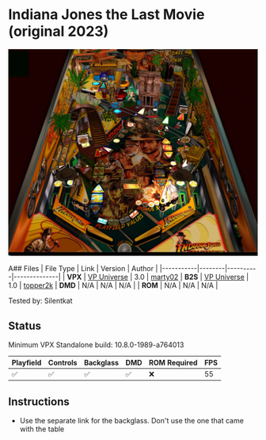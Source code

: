 # Indiana Jones the Last Movie (original 2023)

![Table Preview](../../images/vpx-indylastmovie-preview.jpg)

A## Files
| File Type | Link | Version | Author | 
|-----------|--------|----------|--------------|
| **VPX** | [VP Universe](https://vpuniverse.com/files/file/14905-indiana-jones-the-last-movie/) | 3.0 | [marty02](https://vpuniverse.com/profile/16531-marty02/)
| **B2S** | [VP Universe](https://vpuniverse.com/files/file/14961-indiana-jones-the-last-movie-alternate-b2s/) | 1.0 | [topper2k](https://vpuniverse.com/profile/32127-topper2k/)
| **DMD** | N/A | N/A | N/A |
| **ROM** | N/A | N/A | N/A |


Tested by: Silentkat 

## Status 

Minimum VPX Standalone build: 10.8.0-1989-a764013

| Playfield | Controls | Backglass | DMD | ROM Required | FPS | 
|-----------|----------|-----------|-----|--------------|-----|
| :white_check_mark: | :white_check_mark: | :white_check_mark: | :white_check_mark: | :x: | 55 |

## Instructions

- Use the separate link for the backglass. Don't use the one that came with the table
